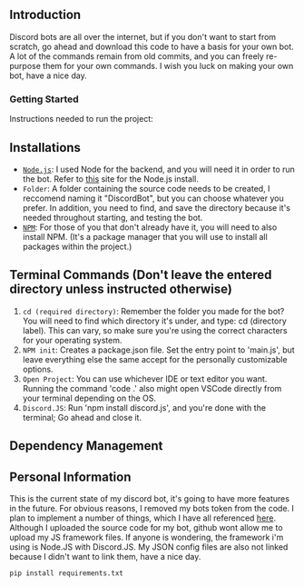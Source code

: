 ## Introduction
Discord bots are all over the internet, but if you don't want to start from scratch, go ahead and download this code to have a basis for your own bot. A lot of the commands remain from old commits, and you can freely re-purpose them for your own commands. I wish you luck on making your own bot, have a nice day.

### Getting Started
Instructions needed to run the project:

## Installations

* [`Node.js`](https://nodejs.org/en/): I used Node for the backend, and you will need it in order to run the bot. Refer to [this](https://nodejs.org/en/download/package-manager/) site for the Node.js install.
* `Folder`: A folder containing the source code needs to be created, I reccomend naming it "DiscordBot", but you can choose whatever you prefer. In addition, you need to find, and save the directory because it's needed throughout starting, and testing the bot.
* [`NPM`](https://www.npmjs.com/): For those of you that don't already have it, you will need to also install NPM. (It's a package manager that you will use to install all packages within the project.)

## Terminal Commands (Don't leave the entered directory unless instructed otherwise)
1. `cd (required directory)`: Remember the folder you made for the bot? You will need to find which directory it's under, and type: cd (directory label). This can vary, so make sure you're using the correct characters for your operating system.
2. `NPM init`: Creates a package.json file. Set the entry point to 'main.js', but leave everything else the same accept for the personally customizable options.
3. `Open Project`: You can use whichever IDE or text editor you want. Running the command 'code .' also might open VSCode directly from your terminal depending on the OS.
4. `Discord.JS`: Run 'npm install discord.js', and you're done with the terminal; Go ahead and close it.

## Dependency Management

## Personal Information
This is the current state of my discord bot, it's going to have more features in the future. For obvious reasons, I removed my bots token from the code. I plan to implement a number of things, which I have all referenced [here](https://aldengarcia.github.io/).
Although I uploaded the source code for my bot, github wont allow me to upload my JS framework files. If anyone is wondering, the framework i'm using is Node.JS with Discord.JS.
My JSON config files are also not linked because I didn't want to link them, have a nice day.

```
pip install requirements.txt
```
